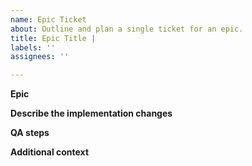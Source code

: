 ```yaml
---
name: Epic Ticket
about: Outline and plan a single ticket for an epic.
title: Epic Title |
labels: ''
assignees: ''

---
```


**Epic**
<!-- Link epic ticket number. -->

**Describe the implementation changes**
<!-- Describe any required changes to complete this ticket -->

**QA steps**
<!-- List any steps required to sufficiently QA this ticket -->

**Additional context** 
<!-- List any additional information here. -->
